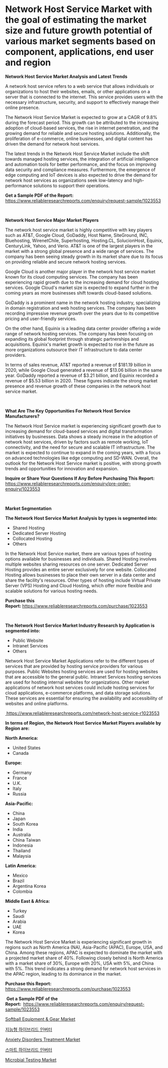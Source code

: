 <p><h1>Network Host Service Market with the goal of estimating the market size and future growth potential of various market segments based on component, applications, end user and region</h1></p><p><strong>Network Host Service Market Analysis and Latest Trends</strong></p>
<p><p>A network host service refers to a web service that allows individuals or organizations to host their websites, emails, or other applications on a server that is connected to the internet. This service provides users with the necessary infrastructure, security, and support to effectively manage their online presence.</p><p>The Network Host Service Market is expected to grow at a CAGR of 9.8% during the forecast period. This growth can be attributed to the increasing adoption of cloud-based services, the rise in internet penetration, and the growing demand for reliable and secure hosting solutions. Additionally, the proliferation of e-commerce, online businesses, and digital content has driven the demand for network host services.</p><p>The latest trends in the Network Host Service Market include the shift towards managed hosting services, the integration of artificial intelligence and automation tools for better performance, and the focus on improving data security and compliance measures. Furthermore, the emergence of edge computing and IoT devices is also expected to drive the demand for network host services as organizations seek low-latency and high-performance solutions to support their operations.</p></p>
<p><strong>Get a Sample PDF of the Report:&nbsp;</strong> <a href="https://www.reliableresearchreports.com/enquiry/request-sample/1023553">https://www.reliableresearchreports.com/enquiry/request-sample/1023553</a></p>
<p>&nbsp;</p>
<p><strong>Network Host Service Major Market Players</strong></p>
<p><p>The network host service market is highly competitive with key players such as AT&T, Google Cloud, GoDaddy, Host Name, SiteGround, INC, Bluehosting, WirenetChile, Superhosting, Hosting.CL, SolucionHost, Equinix, CenturyLink, Yahoo, and Verio. AT&T is one of the largest players in the market with a strong global presence and a wide range of services. The company has been seeing steady growth in its market share due to its focus on providing reliable and secure network hosting services.</p><p>Google Cloud is another major player in the network host service market known for its cloud computing services. The company has been experiencing rapid growth due to the increasing demand for cloud hosting services. Google Cloud's market size is expected to expand further in the coming years as more businesses shift towards cloud-based solutions.</p><p>GoDaddy is a prominent name in the network hosting industry, specializing in domain registration and web hosting services. The company has been recording impressive revenue growth over the years due to its competitive pricing and user-friendly services.</p><p>On the other hand, Equinix is a leading data center provider offering a wide range of network hosting services. The company has been focusing on expanding its global footprint through strategic partnerships and acquisitions. Equinix's market growth is expected to rise in the future as more organizations outsource their IT infrastructure to data center providers.</p><p>In terms of sales revenue, AT&T reported a revenue of $181.19 billion in 2020, while Google Cloud generated a revenue of $13.06 billion in the same year. GoDaddy reported a revenue of $3.21 billion, and Equinix recorded a revenue of $5.53 billion in 2020. These figures indicate the strong market presence and revenue growth of these companies in the network host service market.</p></p>
<p>&nbsp;</p>
<p><strong>What Are The Key Opportunities For Network Host Service Manufacturers?</strong></p>
<p><p>The Network Host Service market is experiencing significant growth due to increasing demand for cloud-based services and digital transformation initiatives by businesses. Data shows a steady increase in the adoption of network host services, driven by factors such as remote working, IoT connectivity, and the need for secure and scalable IT infrastructure. The market is expected to continue to expand in the coming years, with a focus on advanced technologies like edge computing and SD-WAN. Overall, the outlook for the Network Host Service market is positive, with strong growth trends and opportunities for innovation and expansion.</p></p>
<p><strong>Inquire or Share Your Questions If Any Before Purchasing This Report:</strong> <a href="https://www.reliableresearchreports.com/enquiry/pre-order-enquiry/1023553">https://www.reliableresearchreports.com/enquiry/pre-order-enquiry/1023553</a></p>
<p>&nbsp;</p>
<p><strong>Market Segmentation</strong></p>
<p><strong>The Network Host Service Market Analysis by types is segmented into:</strong></p>
<p><ul><li>Shared Hosting</li><li>Dedicated Server Hosting</li><li>Collocated Hosting</li><li>Others</li></ul></p>
<p><p>In the Network Host Service market, there are various types of hosting options available for businesses and individuals. Shared Hosting involves multiple websites sharing resources on one server. Dedicated Server Hosting provides an entire server exclusively for one website. Collocated Hosting allows businesses to place their own server in a data center and share the facility's resources. Other types of hosting include Virtual Private Server (VPS) Hosting and Cloud Hosting, which offer more flexible and scalable solutions for various hosting needs.</p></p>
<p><strong>Purchase this Report:&nbsp;</strong><a href="https://www.reliableresearchreports.com/purchase/1023553">https://www.reliableresearchreports.com/purchase/1023553</a></p>
<p>&nbsp;</p>
<p><strong>The Network Host Service Market Industry Research by Application is segmented into:</strong></p>
<p><ul><li>Public Website</li><li>Intranet Services</li><li>Others</li></ul></p>
<p><p>Network Host Service Market Applications refer to the different types of services that are provided by hosting service providers for various purposes. Public Websites hosting services are used for hosting websites that are accessible to the general public. Intranet Services hosting services are used for hosting internal websites for organizations. Other market applications of network host services could include hosting services for cloud applications, e-commerce platforms, and data storage solutions. These services are essential for ensuring the availability and accessibility of websites and online platforms.</p></p>
<p><a href="https://www.reliableresearchreports.com/network-host-service-r1023553">&nbsp;https://www.reliableresearchreports.com/network-host-service-r1023553</a></p>
<p><strong>In terms of Region, the Network Host Service Market Players available by Region are:</strong></p>
<p>
    <p> <strong> North America: </strong>
        <ul>
            <li>United States</li>
            <li>Canada</li>
        </ul>
        </p> 
    <p> <strong> Europe: </strong>
        <ul>
            <li>Germany</li>
            <li>France</li>
            <li>U.K.</li>
            <li>Italy</li>
            <li>Russia</li>
        </ul>
        </p> 
    <p> <strong> Asia-Pacific: </strong>
        <ul>
            <li>China</li>
            <li>Japan</li>
            <li>South Korea</li>
            <li>India</li>
            <li>Australia</li>
            <li>China Taiwan</li>
            <li>Indonesia</li>
            <li>Thailand</li>
            <li>Malaysia</li>
        </ul>
        </p> 
    <p> <strong> Latin America: </strong>
        <ul>
            <li>Mexico</li>
            <li>Brazil</li>
            <li>Argentina Korea</li>
            <li>Colombia</li>
        </ul>
        </p> 
    <p> <strong> Middle East & Africa: </strong>
        <ul>
            <li>Turkey</li>
            <li>Saudi</li>
            <li>Arabia</li>
            <li>UAE</li>
            <li>Korea</li>
        </ul>
    </p>
    </p>
<p><p>The Network Host Service Market is experiencing significant growth in regions such as North America (NA), Asia-Pacific (APAC), Europe, USA, and China. Among these regions, APAC is expected to dominate the market with a projected market share of 40%. Following closely behind is North America with a market share of 30%, Europe with 20%, USA with 5%, and China with 5%. This trend indicates a strong demand for network host services in the APAC region, leading to its dominance in the market.</p></p>
<p><strong>Purchase this Report: </strong><a href="https://www.reliableresearchreports.com/purchase/1023553">https://www.reliableresearchreports.com/purchase/1023553</a></p>
<p>&nbsp;<strong>Get a Sample PDF of the Report:&nbsp;&nbsp;</strong><a href="https://www.reliableresearchreports.com/enquiry/request-sample/1023553">https://www.reliableresearchreports.com/enquiry/request-sample/1023553</a></p>
<p><strong></strong></p>
<p><p><a href="https://www.linkedin.com/pulse/softball-equipment-amp-gear-market-comprehensive-assessment-xbwgc">Softball Equipment & Gear Market</a></p><p><a href="https://github.com/akzkkws047661437/Market-Research-Report-List-2/blob/main/778963450056.md">지능형 하이브리드 인버터</a></p><p><a href="https://github.com/mancsybtousav/Market-Research-Report-List-2/blob/main/anxiety-disorders-treatment-market.md">Anxiety Disorders Treatment Market</a></p><p><a href="https://github.com/vsckjg50460/Market-Research-Report-List-2/blob/main/918248550057.md">스마트 하이브리드 인버터</a></p><p><a href="https://github.com/josesg55/Market-Research-Report-List-2/blob/main/microbial-testing-market.md">Microbial Testing Market</a></p></p>